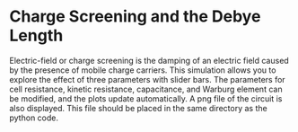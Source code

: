 
# Charge Screening and the Debye Length

Electric-field or charge screening is the damping of an electric field caused by the presence of mobile charge carriers. This simulation allows you to explore the effect of three parameters with slider bars. The parameters for cell resistance, kinetic resistance, capacitance, and Warburg element can be modified, and the plots update automatically.  A png file of the circuit is also displayed.  This file should be placed in the same directory as the python code.

